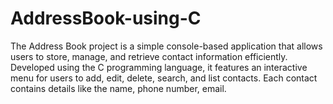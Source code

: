 # AddressBook-using-C
The Address Book project is a simple console-based application that allows users to store, manage, and retrieve contact information efficiently. Developed using the C programming language, it features an interactive menu for users to add, edit, delete, search, and list contacts. Each contact contains details like the name, phone number, email.
